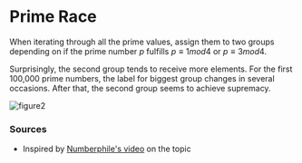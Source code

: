 # Prime Race

When iterating through all the prime values, assign them to two groups depending on if the prime number $p$ fulfills $p \equiv 1 mod 4$ or $p \equiv 3 mod 4$. 

Surprisingly, the second group tends to receive more elements. For the first 100,000 prime numbers, the label for biggest group changes in several occasions. After that, the second group seems to achieve supremacy.

![figure2](https://user-images.githubusercontent.com/43313293/223521958-84a928c1-0299-4e7a-8b0b-f62145c3af30.png)

### Sources
- Inspired by [Numberphile's video](https://www.youtube.com/watch?v=YAsHGOwB408) on the topic

